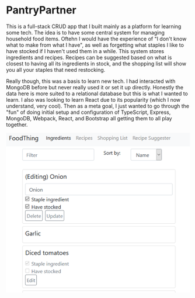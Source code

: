 # PantryPartner
This is a full-stack CRUD app that I built mainly as a platform for learning some tech. The idea is to have some central system for managing household food items.
Oftehn I would have the experience of "I don't know what to make from what I have", as well as forgetting what staples I like to have stocked if I haven't used them in a while.
This system stores ingredients and recipes.
Recipes can be suggested based on what is closest to having all its ingredients in stock, and the shopping list will show you all your staples that need restocking.

Really though, this was a basis to learn new tech. I had interacted with MongoDB before but never really used it or set it up directly. 
Honestly the data here is more suited to a relational database but this is what I wanted to learn.
I also was looking to learn React due to its popularity (which I now understand, very cool).
Then as a meta goal, I just wanted to go through the "fun" of doing initial setup and configuration of TypeScript, Express, MongoDB, Webpack, React, and Bootstrap all getting them to all play together.

![PantryPartner](./PantryPartner.png?raw=true)